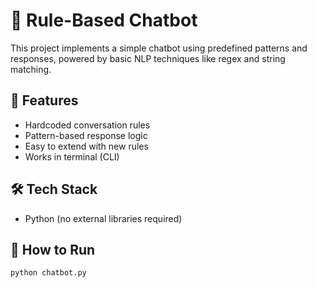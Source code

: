 # 🤖 Rule-Based Chatbot

This project implements a simple chatbot using predefined patterns and responses, powered by basic NLP techniques like regex and string matching.

## 🧠 Features

- Hardcoded conversation rules
- Pattern-based response logic
- Easy to extend with new rules
- Works in terminal (CLI)

## 🛠️ Tech Stack

- Python (no external libraries required)

## 🚀 How to Run

```bash
python chatbot.py
